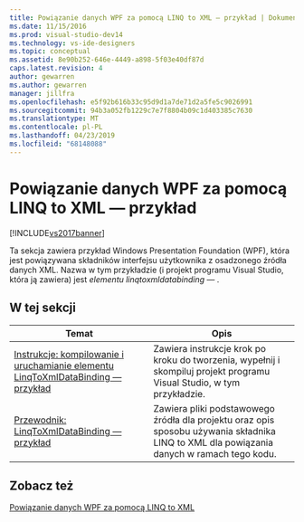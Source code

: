 ```yaml
---
title: Powiązanie danych WPF za pomocą LINQ to XML — przykład | Dokumentacja firmy Microsoft
ms.date: 11/15/2016
ms.prod: visual-studio-dev14
ms.technology: vs-ide-designers
ms.topic: conceptual
ms.assetid: 8e90b252-646e-4449-a898-5f03e40df87d
caps.latest.revision: 4
author: gewarren
ms.author: gewarren
manager: jillfra
ms.openlocfilehash: e5f92b616b33c95d9d1a7de71d2a5fe5c9026991
ms.sourcegitcommit: 94b3a052fb1229c7e7f8804b09c1d403385c7630
ms.translationtype: MT
ms.contentlocale: pl-PL
ms.lasthandoff: 04/23/2019
ms.locfileid: "68148088"
---
```

# <a name="wpf-data-binding-using-linq-to-xml-example"></a>Powiązanie danych WPF za pomocą LINQ to XML — przykład
[!INCLUDE[vs2017banner](../includes/vs2017banner.md)]

Ta sekcja zawiera przykład Windows Presentation Foundation (WPF), która jest powiązywana składników interfejsu użytkownika z osadzonego źródła danych XML. Nazwa w tym przykładzie (i projekt programu Visual Studio, która ją zawiera) jest *elementu linqtoxmldatabinding —* .  
  
## <a name="in-this-section"></a>W tej sekcji  
  
|Temat|Opis|  
|-----------|-----------------|  
|[Instrukcje: kompilowanie i uruchamianie elementu LinqToXmlDataBinding — przykład](../designers/how-to-build-and-run-the-linqtoxmldatabinding-example.md)|Zawiera instrukcje krok po kroku do tworzenia, wypełnij i skompiluj projekt programu Visual Studio, w tym przykładzie.|  
|[Przewodnik: LinqToXmlDataBinding — przykład](../designers/walkthrough-linqtoxmldatabinding-example.md)|Zawiera pliki podstawowego źródła dla projektu oraz opis sposobu używania składnika LINQ to XML dla powiązania danych w ramach tego kodu.|  
  
## <a name="see-also"></a>Zobacz też  
 [Powiązanie danych WPF za pomocą LINQ to XML](../designers/wpf-data-binding-with-linq-to-xml.md)
